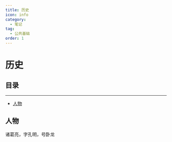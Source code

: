 ```yaml
---
title: 历史
icon: info
category:
  - 笔记
tag:
  - 公共基础
order: 1
---
```



# 历史

## 目录

-----------------

- [人物](#人物)


## 人物

诸葛亮，字孔明，号卧龙